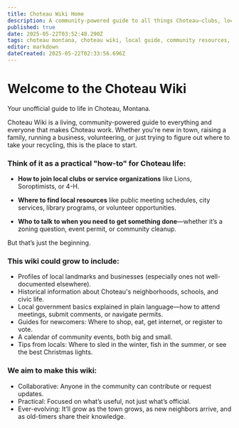 ```yaml
---
title: Choteau Wiki Home
description: A community-powered guide to all things Choteau—clubs, local know-how, and where to find what you need. Not official, just helpful.
published: true
date: 2025-05-22T03:52:48.290Z
tags: choteau montana, choteau wiki, local guide, community resources, how to choteau, choteau clubs, choteau events, volunteer choteau, city services, choteau history
editor: markdown
dateCreated: 2025-05-22T02:33:56.696Z
---
```


# Welcome to the Choteau Wiki
Your unofficial guide to life in Choteau, Montana.

Choteau Wiki is a living, community-powered guide to everything and everyone that makes Choteau work. Whether you're new in town, raising a family, running a business, volunteering, or just trying to figure out where to take your recycling, this is the place to start.

### Think of it as a practical "how-to" for Choteau life:

- **How to join local clubs or service organizations** like Lions, Soroptimists, or 4-H.
- **Where to find local resources** like public meeting schedules, city services, library programs, or volunteer opportunities.

- **Who to talk to when you need to get something done**—whether it’s a zoning question, event permit, or community cleanup.

But that’s just the beginning.

### This wiki could grow to include:
- Profiles of local landmarks and businesses (especially ones not well-documented elsewhere).
- Historical information about Choteau's neighborhoods, schools, and civic life.
- Local government basics explained in plain language—how to attend meetings, submit comments, or navigate permits.
- Guides for newcomers: Where to shop, eat, get internet, or register to vote.
- A calendar of community events, both big and small.
- Tips from locals: Where to sled in the winter, fish in the summer, or see the best Christmas lights.

### We aim to make this wiki:
- Collaborative: Anyone in the community can contribute or request updates.
- Practical: Focused on what’s useful, not just what’s official.
- Ever-evolving: It’ll grow as the town grows, as new neighbors arrive, and as old-timers share their knowledge.